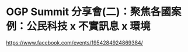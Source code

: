 
OGP Summit 分享會(二)：聚焦各國案例：公民科技 x 不實訊息 x 環境
===

<https://www.facebook.com/events/1954284924869384/>
